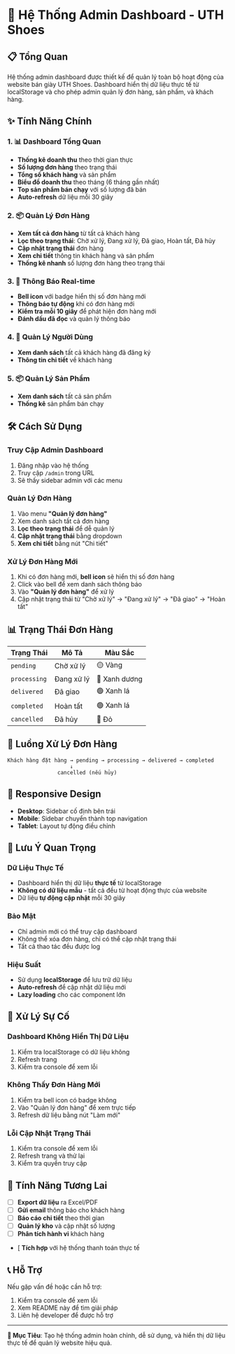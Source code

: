 # 🚀 Hệ Thống Admin Dashboard - UTH Shoes

## 📋 Tổng Quan

Hệ thống admin dashboard được thiết kế để quản lý toàn bộ hoạt động của website bán giày UTH Shoes. Dashboard hiển thị dữ liệu thực tế từ localStorage và cho phép admin quản lý đơn hàng, sản phẩm, và khách hàng.

## ✨ Tính Năng Chính

### 1. 📊 Dashboard Tổng Quan
- **Thống kê doanh thu** theo thời gian thực
- **Số lượng đơn hàng** theo trạng thái
- **Tổng số khách hàng** và sản phẩm
- **Biểu đồ doanh thu** theo tháng (6 tháng gần nhất)
- **Top sản phẩm bán chạy** với số lượng đã bán
- **Auto-refresh** dữ liệu mỗi 30 giây

### 2. 📦 Quản Lý Đơn Hàng
- **Xem tất cả đơn hàng** từ tất cả khách hàng
- **Lọc theo trạng thái**: Chờ xử lý, Đang xử lý, Đã giao, Hoàn tất, Đã hủy
- **Cập nhật trạng thái** đơn hàng
- **Xem chi tiết** thông tin khách hàng và sản phẩm
- **Thống kê nhanh** số lượng đơn hàng theo trạng thái

### 3. 🔔 Thông Báo Real-time
- **Bell icon** với badge hiển thị số đơn hàng mới
- **Thông báo tự động** khi có đơn hàng mới
- **Kiểm tra mỗi 10 giây** để phát hiện đơn hàng mới
- **Đánh dấu đã đọc** và quản lý thông báo

### 4. 👥 Quản Lý Người Dùng
- **Xem danh sách** tất cả khách hàng đã đăng ký
- **Thông tin chi tiết** về khách hàng

### 5. 📦 Quản Lý Sản Phẩm
- **Xem danh sách** tất cả sản phẩm
- **Thống kê** sản phẩm bán chạy

## 🛠️ Cách Sử Dụng

### Truy Cập Admin Dashboard
1. Đăng nhập vào hệ thống
2. Truy cập `/admin` trong URL
3. Sẽ thấy sidebar admin với các menu

### Quản Lý Đơn Hàng
1. Vào menu **"Quản lý đơn hàng"**
2. Xem danh sách tất cả đơn hàng
3. **Lọc theo trạng thái** để dễ quản lý
4. **Cập nhật trạng thái** bằng dropdown
5. **Xem chi tiết** bằng nút "Chi tiết"

### Xử Lý Đơn Hàng Mới
1. Khi có đơn hàng mới, **bell icon** sẽ hiển thị số đơn hàng
2. Click vào bell để xem danh sách thông báo
3. Vào **"Quản lý đơn hàng"** để xử lý
4. Cập nhật trạng thái từ "Chờ xử lý" → "Đang xử lý" → "Đã giao" → "Hoàn tất"

## 📊 Trạng Thái Đơn Hàng

| Trạng Thái | Mô Tả | Màu Sắc |
|------------|-------|---------|
| `pending` | Chờ xử lý | 🟡 Vàng |
| `processing` | Đang xử lý | 🔵 Xanh dương |
| `delivered` | Đã giao | 🟢 Xanh lá |
| `completed` | Hoàn tất | 🟢 Xanh lá |
| `cancelled` | Đã hủy | 🔴 Đỏ |

## 🔄 Luồng Xử Lý Đơn Hàng

```
Khách hàng đặt hàng → pending → processing → delivered → completed
                    ↓
                cancelled (nếu hủy)
```

## 📱 Responsive Design

- **Desktop**: Sidebar cố định bên trái
- **Mobile**: Sidebar chuyển thành top navigation
- **Tablet**: Layout tự động điều chỉnh

## 🚨 Lưu Ý Quan Trọng

### Dữ Liệu Thực Tế
- Dashboard hiển thị dữ liệu **thực tế** từ localStorage
- **Không có dữ liệu mẫu** - tất cả đều từ hoạt động thực của website
- Dữ liệu **tự động cập nhật** mỗi 30 giây

### Bảo Mật
- Chỉ admin mới có thể truy cập dashboard
- Không thể xóa đơn hàng, chỉ có thể cập nhật trạng thái
- Tất cả thao tác đều được log

### Hiệu Suất
- Sử dụng **localStorage** để lưu trữ dữ liệu
- **Auto-refresh** để cập nhật dữ liệu mới
- **Lazy loading** cho các component lớn

## 🐛 Xử Lý Sự Cố

### Dashboard Không Hiển Thị Dữ Liệu
1. Kiểm tra localStorage có dữ liệu không
2. Refresh trang
3. Kiểm tra console để xem lỗi

### Không Thấy Đơn Hàng Mới
1. Kiểm tra bell icon có badge không
2. Vào "Quản lý đơn hàng" để xem trực tiếp
3. Refresh dữ liệu bằng nút "Làm mới"

### Lỗi Cập Nhật Trạng Thái
1. Kiểm tra console để xem lỗi
2. Refresh trang và thử lại
3. Kiểm tra quyền truy cập

## 🔮 Tính Năng Tương Lai

- [ ] **Export dữ liệu** ra Excel/PDF
- [ ] **Gửi email** thông báo cho khách hàng
- [ ] **Báo cáo chi tiết** theo thời gian
- [ ] **Quản lý kho** và cập nhật số lượng
- [ ] **Phân tích hành vi** khách hàng
- [ **Tích hợp** với hệ thống thanh toán thực tế

## 📞 Hỗ Trợ

Nếu gặp vấn đề hoặc cần hỗ trợ:
1. Kiểm tra console để xem lỗi
2. Xem README này để tìm giải pháp
3. Liên hệ developer để được hỗ trợ

---

**🎯 Mục Tiêu**: Tạo hệ thống admin hoàn chỉnh, dễ sử dụng, và hiển thị dữ liệu thực tế để quản lý website hiệu quả.
